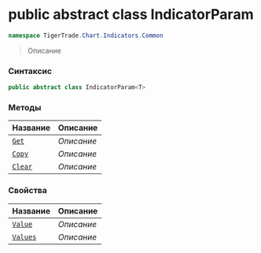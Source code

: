 
# public abstract class IndicatorParam<T>
```csharp
namespace TigerTrade.Chart.Indicators.Common
```



> Описание

### Синтаксис
```csharp
public abstract class IndicatorParam<T>
```


### Методы
| Название | Описание |
| --- | --- |
| [`Get`](./IndicatorParam1.cs/Методы/Get.md) | *Описание* |
| [`Copy`](./IndicatorParam1.cs/Методы/Copy.md) | *Описание* |
| [`Clear`](./IndicatorParam1.cs/Методы/Clear.md) | *Описание* |

### Свойства
| Название | Описание |
| --- | --- |
| [`Value`](./IndicatorParam1.cs/Свойства/Value.md) | *Описание* |
| [`Values`](./IndicatorParam1.cs/Свойства/Values.md) | *Описание* |



